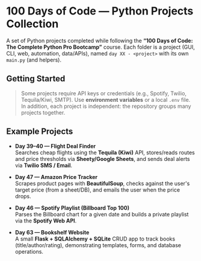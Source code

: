 # 100 Days of Code — Python Projects Collection

A set of Python projects completed while following the **“100 Days of Code: The Complete Python Pro Bootcamp”** course. Each folder is a project (GUI, CLI, web, automation, data/APIs), named `day XX - <project>` with its own `main.py` (and helpers).


## Getting Started
> Some projects require API keys or credentials (e.g., Spotify, Twilio, Tequila/Kiwi, SMTP). Use **environment variables** or a local `.env` file.
> In addition, each project is independent: the repository groups many projects together.


## Example Projects
- **Day 39–40 — Flight Deal Finder**  
  Searches cheap flights using the **Tequila (Kiwi)** API, stores/reads routes and price thresholds via **Sheety/Google Sheets**, and sends deal alerts via **Twilio SMS / Email**.

- **Day 47 — Amazon Price Tracker**  
  Scrapes product pages with **BeautifulSoup**, checks against the user's target price (from a sheet/DB), and emails the user when the price drops.

- **Day 46 — Spotify Playlist (Billboard Top 100)**  
  Parses the Billboard chart for a given date and builds a private playlist via the **Spotify Web API**.

- **Day 63 — Bookshelf Website**  
  A small **Flask + SQLAlchemy + SQLite** CRUD app to track books (title/author/rating), demonstrating templates, forms, and database operations.
